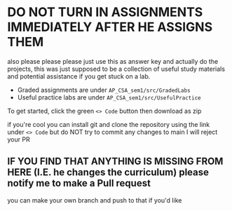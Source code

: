 # DO NOT TURN IN ASSIGNMENTS IMMEDIATELY AFTER HE ASSIGNS THEM

also please please please just use this as answer key and actually do the projects, this was just supposed to be a collection of useful study materials and potential assistance if you get stuck on a lab.

- Graded assignments are under `AP_CSA_sem1/src/GradedLabs`
- Useful practice labs are under `AP_CSA_sem1/src/UsefulPractice`

To get started, click the green `<> Code` button then download as zip

if you're cool you can install git and clone the repository using the link under `<> Code` but do NOT try to commit any changes to main I will reject your PR
## IF YOU FIND THAT ANYTHING IS MISSING FROM HERE (I.E. he changes the curriculum) please notify me to make a Pull request

you can make your own branch and push to that if you'd like
